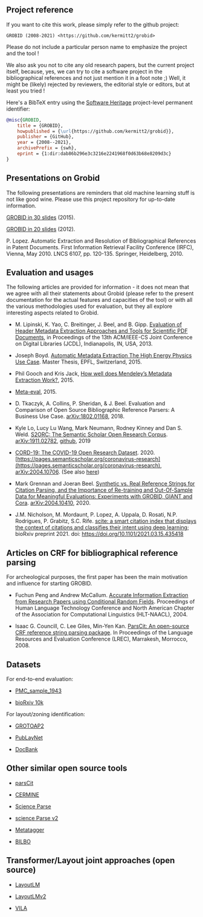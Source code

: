 ## Project reference

If you want to cite this work, please simply refer to the github project:

```
GROBID (2008-2021) <https://github.com/kermitt2/grobid>
```

Please do not include a particular person name to emphasize the project and the tool ! 

We also ask you not to cite any old research papers, but the current project itself, because, yes, we can try to cite a software project in the bibliographical references and not just mention it in a foot note ;) 
Well, it might be (likely) rejected by reviewers, the editorial style or editors, but at least you tried ! 

Here's a BibTeX entry using the [Software Heritage](https://www.softwareheritage.org/) project-level permanent identifier:

```bibtex
@misc{GROBID,
    title = {GROBID},
    howpublished = {\url{https://github.com/kermitt2/grobid}},
    publisher = {GitHub},
    year = {2008--2021},
    archivePrefix = {swh},
    eprint = {1:dir:dab86b296e3c3216e2241968f0d63b68e8209d3c}
}
```

## Presentations on Grobid

The following presentations are reminders that old machine learning stuff is not like good wine. Please use this project repository for up-to-date information. 

[GROBID in 30 slides](grobid-04-2015.pdf) (2015).

[GROBID in 20 slides](GROBID.pdf) (2012).

P. Lopez. Automatic Extraction and Resolution of Bibliographical References in Patent Documents. First Information Retrieval Facility Conference (IRFC), Vienna, May 2010. LNCS 6107, pp. 120-135. Springer, Heidelberg, 2010.

## Evaluation and usages

The following articles are provided for information - it does not mean that we agree with all their statements about Grobid (please refer to the present documentation for the actual features and capacities of the tool) or with all the various methodologies used for evaluation, but they all explore interesting aspects related to Grobid. 

- M. Lipinski, K. Yao, C. Breitinger, J. Beel, and B. Gipp. [Evaluation of Header Metadata Extraction Approaches and Tools for Scientific PDF Documents](http://docear.org/papers/Evaluation_of_Header_Metadata_Extraction_Approaches_and_Tools_for_Scientific_PDF_Documents.pdf), in Proceedings of the 13th ACM/IEEE-CS Joint Conference on Digital Libraries (JCDL), Indianapolis, IN, USA, 2013. 

- Joseph Boyd. [Automatic Metadata Extraction The High Energy Physics Use Case](https://preprints.cern.ch/record/2039361/files/CERN-THESIS-2015-105.pdf). Master Thesis, EPFL, Switzerland, 2015. 

- Phil Gooch and Kris Jack, [How well does Mendeley’s Metadata Extraction Work?](https://krisjack.wordpress.com/2015/03/12/how-well-does-mendeleys-metadata-extraction-work/), 2015.

- [Meta-eval](https://github.com/allenai/meta-eval), 2015.

- D. Tkaczyk, A. Collins, P. Sheridan, & J. Beel. Evaluation and Comparison of Open Source Bibliographic Reference Parsers: A Business Use Case. [arXiv:1802.01168](https://arxiv.org/pdf/1802.01168), 2018.

- Kyle Lo, Lucy Lu Wang, Mark Neumann, Rodney Kinney and Dan S. Weld. [S2ORC: The Semantic Scholar Open Research Corpus](https://arxiv.org/pdf/1911.02782.pdf). [arXiv:1911.02782](https://arxiv.org/abs/1911.02782), [github](https://github.com/allenai/s2-gorc), 2019

- [CORD-19: The COVID-19 Open Research Dataset](https://arxiv.org/pdf/2004.10706.pdf). 2020. [https://pages.semanticscholar.org/coronavirus-research](https://pages.semanticscholar.org/coronavirus-research), [arXiv:2004.10706](https://arxiv.org/abs/2004.10706). 
(See also [here](https://discourse.cord-19.semanticscholar.org/t/faqs-about-cord-19-dataset/94))

- Mark Grennan and Joeran Beel. [Synthetic vs. Real Reference Strings for Citation Parsing, and the Importance of Re-training and Out-Of-Sample Data for Meaningful Evaluations: Experiments with GROBID, GIANT and Cora](https://arxiv.org/pdf/2004.10410.pdf). [arXiv:2004.10410](https://arxiv.org/abs/2004.10410), 2020.

- J.M. Nicholson, M. Mordaunt, P. Lopez, A. Uppala, D. Rosati, N.P. Rodrigues, P. Grabitz, S.C. Rife. 
[scite: a smart citation index that displays the context of citations and classifies their intent using deep learning](https://www.biorxiv.org/content/10.1101/2021.03.15.435418v1); bioRxiv preprint 2021. doi: https://doi.org/10.1101/2021.03.15.435418 

## Articles on CRF for bibliographical reference parsing

For archeological purposes, the first paper has been the main motivation and influence for starting GROBID. 

- Fuchun Peng and Andrew McCallum. [Accurate Information Extraction from Research Papers using Conditional Random Fields](https://www.aclweb.org/anthology/N04-1042.pdf). Proceedings of Human Language Technology Conference and North American Chapter of the Association for Computational Linguistics (HLT-NAACL), 2004.

- Isaac G. Councill, C. Lee Giles, Min-Yen Kan. [ParsCit: An open-source CRF reference string parsing package](http://www.lrec-conf.org/proceedings/lrec2008/pdf/166_paper.pdf). In Proceedings of the Language Resources and Evaluation Conference (LREC), Marrakesh, Morrocco, 2008.

## Datasets

For end-to-end evaluation:

- [PMC_sample_1943](https://grobid.s3.amazonaws.com/PMC_sample_1943.zip)

- [bioRxiv 10k](https://zenodo.org/record/3873702)

For layout/zoning identification:

- [GROTOAP2](https://repod.icm.edu.pl/dataset.xhtml?persistentId=doi:10.18150/8527338)

- [PubLayNet](https://github.com/ibm-aur-nlp/PubLayNet)

- [DocBank](https://github.com/doc-analysis/DocBank)

## Other similar open source tools

- [parsCit](https://github.com/knmnyn/ParsCit)

- [CERMINE](https://github.com/CeON/CERMINE)

- [Science Parse](https://github.com/allenai/science-parse) 

- [science Parse v2](https://github.com/allenai/spv2) 

- [Metatagger](https://github.com/iesl/rexa1-metatagger)

- [BILBO](https://github.com/OpenEdition/bilbo)

## Transformer/Layout joint approaches (open source)

- [LayoutLM](https://github.com/microsoft/unilm/tree/master/layoutlm)

- [LayoutLMv2](https://github.com/microsoft/unilm/tree/master/layoutlmv2)

- [VILA](https://github.com/allenai/VILA)

